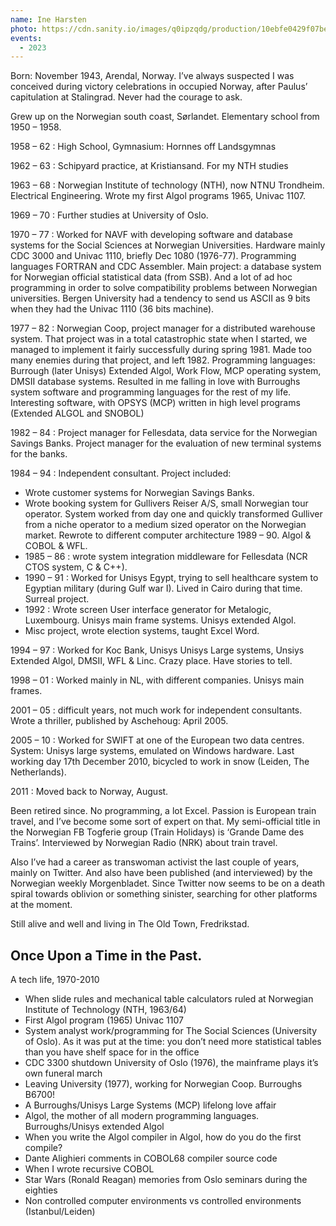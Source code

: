 ```yaml
---
name: Ine Harsten
photo: https://cdn.sanity.io/images/q0ipzqdg/production/10ebfe0429f07be8243a7229adcda21f485d5226-3088x2320.jpg
events:
  - 2023
---
```


Born: November 1943, Arendal, Norway. I’ve always suspected I was conceived during victory celebrations in occupied Norway, after Paulus’ capitulation at Stalingrad. Never had the courage to ask.

Grew up on the Norwegian south coast, Sørlandet. Elementary school from 1950 – 1958.

1958 – 62 : High School, Gymnasium: Hornnes off Landsgymnas

1962 – 63 : Schipyard practice, at Kristiansand. For my NTH studies

1963 – 68 : Norwegian Institute of technology (NTH), now NTNU Trondheim. Electrical Engineering. Wrote my first Algol programs 1965, Univac 1107.

1969 – 70 : Further studies at University of Oslo.

1970 – 77 : Worked for NAVF with developing software and database systems for the Social Sciences at Norwegian Universities. Hardware mainly CDC 3000 and Univac 1110, briefly Dec 1080 (1976-77). Programming languages FORTRAN and CDC Assembler. Main project: a database system for Norwegian official statistical data (from SSB). And a lot of ad hoc programming in order to solve compatibility problems between Norwegian universities. Bergen University had a tendency to send us ASCII as 9 bits when they had the Univac 1110 (36 bits machine).

1977 – 82 : Norwegian Coop, project manager for a distributed warehouse system. That project was in a total catastrophic state when I started, we managed to implement it fairly successfully during spring 1981. Made too many enemies during that project, and left 1982. Programming languages: Burrough (later Unisys) Extended Algol, Work Flow, MCP operating system, DMSII database systems. Resulted in me falling in love with Burroughs system software and programming languages for the rest of my life. Interesting software, with OPSYS (MCP) written in high level programs (Extended ALGOL and SNOBOL)

1982 – 84 : Project manager for Fellesdata, data service for the Norwegian Savings Banks. Project manager for the evaluation of new terminal systems for the banks.

1984 – 94 : Independent consultant. Project included:

- Wrote customer systems for Norwegian Savings Banks.
- Wrote booking system for Gullivers Reiser A/S, small Norwegian tour operator. System worked from day one and quickly transformed Gulliver from a niche operator to a medium sized operator on the Norwegian market. Rewrote to different computer architecture 1989 – 90. Algol & COBOL & WFL.
- 1985 – 86 : wrote system integration middleware for Fellesdata (NCR CTOS system, C & C++).
- 1990 – 91 : Worked for Unisys Egypt, trying to sell healthcare system to Egyptian military (during Gulf war I). Lived in Cairo during that time. Surreal project.
- 1992 : Wrote screen User interface generator for Metalogic, Luxembourg. Unisys main frame systems. Unisys extended Algol.
- Misc project, wrote election systems, taught Excel Word.

1994 – 97 : Worked for Koc Bank, Unisys Unisys Large systems, Unsiys Extended Algol, DMSII, WFL & Linc. Crazy place. Have stories to tell.

1998 – 01 : Worked mainly in NL, with different companies. Unisys main frames.

2001 – 05 : difficult years, not much work for independent consultants. Wrote a thriller, published by Aschehoug: April 2005.

2005 – 10 : Worked for SWIFT at one of the European two data centres. System: Unisys large systems, emulated on Windows hardware. Last working day 17th December 2010, bicycled to work in snow (Leiden, The Netherlands).

2011 : Moved back to Norway, August.

Been retired since. No programming, a lot Excel. Passion is European train travel, and I’ve become some sort of expert on that. My semi-official title in the Norwegian FB Togferie group (Train Holidays) is ‘Grande Dame des Trains’. Interviewed by Norwegian Radio (NRK) about train travel.

Also I’ve had a career as transwoman activist the last couple of years, mainly on Twitter. And also have been published (and interviewed) by the Norwegian weekly Morgenbladet. Since Twitter now seems to be on a death spiral towards oblivion or something sinister, searching for other platforms at the moment.

Still alive and well and living in The Old Town, Fredrikstad.

## Once Upon a Time in the Past.

A tech life, 1970-2010

- When slide rules and mechanical table calculators ruled at Norwegian Institute of Technology (NTH, 1963/64)
- First Algol program (1965) Univac 1107
- System analyst work/programming for The Social Sciences (University of Oslo). As it was put at the time: you don’t need more statistical tables than you have shelf space for in the office
- CDC 3300 shutdown University of Oslo (1976), the mainframe plays it’s own funeral march
- Leaving University (1977), working for Norwegian Coop. Burroughs B6700!
- A Burroughs/Unisys Large Systems (MCP) lifelong love affair
- Algol, the mother of all modern programming languages. Burroughs/Unisys extended Algol
- When you write the Algol compiler in Algol, how do you do the first compile?
- Dante Alighieri comments in COBOL68 compiler source code
- When I wrote recursive COBOL
- Star Wars (Ronald Reagan) memories from Oslo seminars during the eighties
- Non controlled computer environments vs controlled environments (Istanbul/Leiden)

